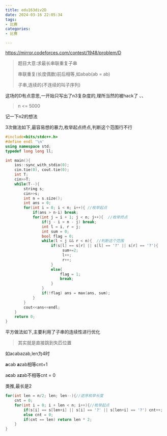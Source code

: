 ```yaml
---
title: edu163div2D
date: 2024-03-16 22:05:34
tags:
- 比赛
categories:
- 比赛

---
```


https://mirror.codeforces.com/contest/1948/problem/D

> 题目大意:求最长串联重复子串
>
> 串联重复(长度偶数)前后相等,如abab(ab = ab)
>
> 子串,连续的(不连续的叫子序列)

这场的D有点意思,一开始只写出了n3复杂度的,理所当然的被hack了 、、

> n <= 5000

记一下n2的想法

3次做法如下,最容易想的暴力,枚举起点终点,判断这个范围行不行

```cpp
#include<bits/stdc++.h>
#define endl '\n'	
using namespace std;
typedef long long ll;

int main(){
	ios::sync_with_stdio(0);
	cin.tie(0), cout.tie(0);
	int T;
	cin>>T;
	while(T--){
		string s;
		cin>>s;
		int n = s.size();
		int ans = 0;
		for(int i = 0; i < n; i++){ //枚举起点
			if(ans > n-i) break; 
			for(int j = i + 1; j < n; j++){  //枚举终点
				if(j - i > n - j) break;
				int l = i, r = j;
				int sum = 0;
				bool flag = 0;
				while(l < j && r < n){  //判断这个范围
					if(s[l] == s[r] || s[l] == '?' || s[r] == '?'){
						 sum+=2;
						 l++;
						 r++;
					}
					else{
						flag = 1;
						break;
					}
				}
				if(!flag) ans = max(ans, sum);
			}
		} 
		cout<<ans<<endl;
	} 
	return 0;
}
```

平方做法如下,主要利用了子串的连续性进行优化
>其实就是直接跳到失匹位置

如acabazab,len为4时

**a**cab **a**zab相等cnt+1

a**c**ab a**z**ab不相等cnt = 0

类推,最长是2

```cpp
for(int len = n/2; len; len--){//逆序枚举长度
	cnt = 0;
	for(int i = 0; i + len < n; i++){//枚举起点
		if(s[i] == s[len+i] || s[i] == '?' || s[len+i] == '?') cnt++;
		else cnt = 0;
		if(cnt == len) return len * 2;
	}
} 
```